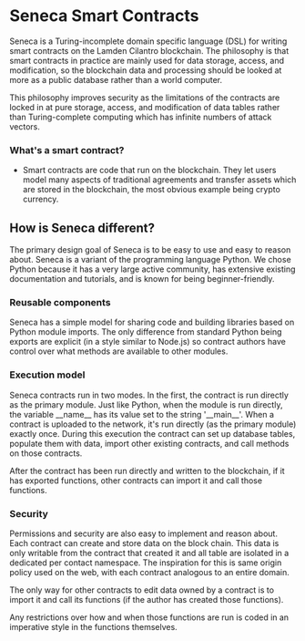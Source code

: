 # Seneca Smart Contracts

Seneca is a Turing-incomplete domain specific language (DSL) for writing smart contracts on the Lamden Cilantro blockchain. The philosophy is that smart contracts in practice are mainly used for data storage, access, and modification, so the blockchain data and processing should be looked at more as a public database rather than a world computer.

This philosophy improves security as the limitations of the contracts are locked in at pure storage, access, and modification of data tables rather than Turing-complete computing which has infinite numbers of attack vectors.

### What's a smart contract?
* Smart contracts are code that run on the blockchain. They let users model many aspects of traditional agreements and transfer assets which are stored in the blockchain, the most obvious example being crypto currency.

## How is Seneca different?
The primary design goal of Seneca is to be easy to use and easy to reason about. Seneca is a variant of the programming language Python. We chose Python because it has a very large active community, has extensive existing documentation and tutorials, and is known for being beginner-friendly.

### Reusable components ###
Seneca has a simple model for sharing code and building libraries based on Python module imports. The only difference from standard Python being exports are explicit (in a style similar to Node.js) so contract authors have control over what methods are available to other modules.

### Execution model ###
Seneca contracts run in two modes. In the first, the contract is run directly as the primary module. Just like Python, when the module is run directly, the variable \_\_name\_\_ has its value set to the string '\_\_main\_\_'. When a contract is uploaded to the network, it's run directly (as the primary module) exactly once. During this execution the contract can set up database tables, populate them with data, import other existing contracts, and call methods on those contracts.

After the contract has been run directly and written to the blockchain, if it has exported functions, other contracts can import it and call those functions.

### Security ###
Permissions and security are also easy to implement and reason about. Each contract can create and store data on the block chain. This data is only writable from the contract that created it and all table are isolated in a dedicated per contact namespace. The inspiration for this is same origin policy used on the web, with each contract analogous to an entire domain.

The only way for other contracts to edit data owned by a contract is to import it and call its functions (if the author has created those functions).

Any restrictions over how and when those functions are run is coded in an imperative style in the functions themselves.
